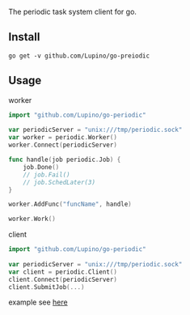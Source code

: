 The periodic task system client for go.

Install
-------

    go get -v github.com/Lupino/go-preiodic

Usage
-----

worker
```go
import "github.com/Lupino/go-periodic"
    
var periodicServer = "unix:///tmp/periodic.sock"
var worker = periodic.Worker()
worker.Connect(periodicServer)

func handle(job periodic.Job) {
    job.Done()
    // job.Fail()
    // job.SchedLater(3)
}

worker.AddFunc("funcName", handle)

worker.Work()

```
client

```go
import "github.com/Lupino/go-periodic"
    
var periodicServer = "unix:///tmp/periodic.sock"
var client = periodic.Client()
client.Connect(periodicServer)
client.SubmitJob(...)
```

example see [here](https://github.com/Lupino/periodic/tree/master/cmd/periodic/subcmd)
